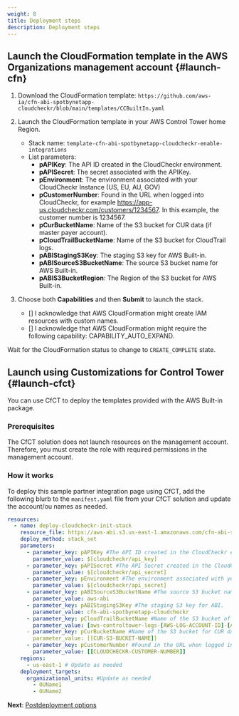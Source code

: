 ```yaml
---
weight: 8
title: Deployment steps
description: Deployment steps
---
```


## Launch the CloudFormation template in the AWS Organizations management account {#launch-cfn}

1. Download the CloudFormation template: `https://github.com/aws-ia/cfn-abi-spotbynetapp-cloudcheckr/blob/main/templates/CCBuiltIn.yaml`
2. Launch the CloudFormation template in your AWS Control Tower home Region.
    * Stack name: `template-cfn-abi-spotbynetapp-cloudcheckr-enable-integrations`
    * List parameters:
        * **pAPIKey**: The API ID created in the CloudCheckr environment.
        * **pAPISecret**: The secret associated with the APIKey.
        * **pEnvironment**: The environment associated with your CloudCheckr Instance (US, EU, AU, GOV)
        * **pCustomerNumber**: Found in the URL when logged into CloudCheckr, for example https://app-us.cloudcheckr.com/customers/1234567. In this example, the customer number is 1234567.
        * **pCurBucketName**: Name of the S3 bucket for CUR data (if master payer account).
        * **pCloudTrailBucketName**: Name of the S3 bucket for CloudTrail logs.
        * **pABIStagingS3Key**: The staging S3 key for AWS Built-in.
        * **pABISourceS3BucketName**: The source S3 bucket name for AWS Built-in.
        * **pABIS3BucketRegion**: The Region of the S3 bucket for AWS Built-in.

3. Choose both **Capabilities** and then **Submit** to launch the stack.
   - [] I acknowledge that AWS CloudFormation might create IAM resources with custom names.
   - [] I acknowledge that AWS CloudFormation might require the following capability: CAPABILITY_AUTO_EXPAND.

Wait for the CloudFormation status to change to `CREATE_COMPLETE` state.

## Launch using Customizations for Control Tower {#launch-cfct}

You can use CfCT to deploy the templates provided with the AWS Built-in package.

### Prerequisites

The CfCT solution does not launch resources on the management account. Therefore, you must create the role with required permissions in the management account.

### How it works

To deploy this sample partner integration page using CfCT, add the following blurb to the `manifest.yaml` file from your CfCT solution and update the account/ou names as needed.

```yaml
resources:
  - name: deploy-cloudcheckr-init-stack
    resource_file: https://aws-abi.s3.us-east-1.amazonaws.com/cfn-abi-spotbynetapp-cloudcheckr/templates/CCBuiltIn.yaml
    deploy_method: stack_set
    parameters:
      - parameter_key: pAPIKey #The API ID created in the CloudCheckr environment.
        parameter_value: $[cloudcheckr/api_key]
      - parameter_key: pAPISecret #The API Secret created in the CloudCheckr environment.
        parameter_value: $[cloudcheckr/api_secret]
      - parameter_key: pEnvironment #The environment associated with your CloudCheckr Instance (US, EU, AU, GOV)
        parameter_value: $[cloudcheckr/api_secret]
      - parameter_key: pABISourceS3BucketName #The source S3 bucket name for ABI.
        parameter_value: aws-abi
      - parameter_key: pABIStagingS3Key #The staging S3 key for ABI.
        parameter_value: cfn-abi-spotbynetapp-cloudcheckr
      - parameter_key: pCloudTrailBucketName #Name of the S3 bucket of the organizational CloudTrail.
        parameter_value: [aws-controltower-logs-[AWS-LOG-ACCOUNT-ID]-[AWS-CONTROL-TOWER-HOME-REGION]
      - parameter_key: pCurBucketName #Name of the S3 bucket for CUR data (If master payer account).
        parameter_value: [[CUR-S3-BUCKET-NAME]]
      - parameter_key: pCustomerNumber #Found in the URL when logged into CloudCheckr. Example: https://app-us.cloudcheckr.com/customers/1234567 (The number after /customers/  in this case the customer number would be 1234567).
        parameter_value: [[CLOUDCHECKR-CUSTOMER-NUMBER]]
    regions:
      - us-east-1 # Update as needed
    deployment_targets:
      organizational_units: #Update as needed
        - OUName1
        - OUName2
```

**Next**: [Postdeployment options](/post-deployment-steps/index.html)
